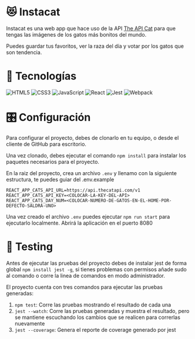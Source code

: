 # 😻 Instacat

Instacat es una web app que hace uso de la API [The API Cat](https://thecatapi.com/) para que tengas las imágenes de los gatos más bonitos del mundo.

Puedes guardar tus favoritos, ver la raza del día y votar por los gatos que son tendencia.

# 🎲 Tecnologías

![HTML5](https://img.shields.io/badge/-HTML5-E34F26?style=plastic&logo=html5&logoColor=white)
![CSS3](https://img.shields.io/badge/-CSS3-1572B6?style=plastic&logo=css3&logoColor=white)
![JavaScript](https://img.shields.io/badge/-JavaScript-F7DF1E?style=plastic&logo=JavaScript&logoColor=black)
![React](https://img.shields.io/badge/-React-61DAFB?style=plastic&logo=react&logoColor=white)
![Jest](https://img.shields.io/badge/-Jest-C21325?style=plastic&logo=Jest&logoColor=white)
![Webpack](https://badges.aleen42.com/src/webpack.svg)

# 🎛 Configuración

Para configurar el proyecto, debes de clonarlo en tu equipo, o desde el cliente de GitHub para escritorio.

Una vez clonado, debes ejecutar el comando `npm install` para instalar los paquetes necesarios para el proyecto.

En la raiz del proyecto, crea un archivo `.env` y llenamo con la siguiente estructura, te puedes guiar del .env.example

```
REACT_APP_CATS_API_URL=https://api.thecatapi.com/v1
REACT_APP_CATS_API_KEY=<COLOCAR-LA-KEY-DEL-API>
REACT_APP_CATS_DAY_NUM=<COLOCAR-NUMERO-DE-GATOS-EN-EL-HOME-POR-DEFECTO-SALDRÁ-UNO>

```

Una vez creado el archivo `.env` puedes ejecutar `npm run start` para ejecutarlo localmente. Abrirá la aplicación en el puerto 8080

# 🦆 Testing

Antes de ejecutar las pruebas del proyecto debes de instalar jest de forma global `npm install jest -g`, si tienes problemas con permisos añade sudo al comando o corre la linea de comandos en modo administrador.

El proyecto cuenta con tres comandos para ejecutar las pruebas generadas:

1. `npm test`: Corre las pruebas mostrando el resultado de cada una
2. `jest --watch`: Corre las pruebas generadas y muestra el resultado, pero se mantiene escuchando los cambios que se realicen para correrlas nuevamente
3. `jest --coverage`: Genera el reporte de coverage generado por jest
